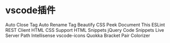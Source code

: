 # vscode插件

Auto Close Tag
Auto Rename Tag
Beautify
CSS Peek
Document This 
ESLint 
REST Client 
HTML CSS Support
HTML Snippets
jQuery Code Snippets
Live Server
Path Intellisense
vscode-icons
Quokka
Bracket Pair Colorizer